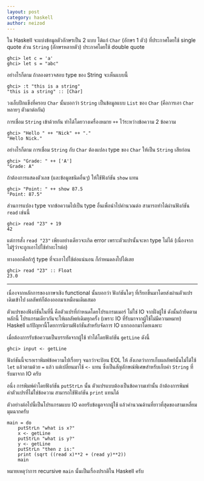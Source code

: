 ```yaml
---
layout: post
category: haskell
author: neizod
---
```


ใน Haskell จะแบ่งข้อมูลตัวอักษรเป็น 2 แบบ ได้แก่ `Char` (อักษร 1 ตัว) ที่ประกาศโดยใช้ single quote ส่วน `String` (อักษรหลายตัว) ประกาศโดยใช้ double quote

    ghci> let c = 'a'
    ghci> let s = "abc"

อย่างไรก็ตาม ถ้าลองตรวจสอบ type ของ String จะเห็นแบบนี้

    ghci> :t "this is a string"
    "this is a string" :: [Char]

วงเล็บปีกแข็งที่ครอบ `Char` นั้นบอกว่า `String` เป็นข้อมูลแบบ `List` ของ `Char` (คือการเอา `Char` หลายๆ ตัวมาต่อกัน)

การเชื่อม `String` เข้าด้วยกัน ทำได้โดยวางเครื่องหมาย `++` ไว้ระหว่างข้อความ 2 ข้อความ

    ghci> "Hello " ++ "Nick" ++ "."
    "Hello Nick."

อย่างไรก็ตาม การเชื่อม `String` กับ `Char` ต้องแปลง type ของ `Char` ให้เป็น `String` เสียก่อน

    ghci> "Grade: " ++ ['A']
    "Grade: A"

ถ้าต้องการแสดงตัวเลข (และข้อมูลชนิดอื่นๆ) ให้ใช้ฟังก์ชัน `show` แทน

    ghci> "Point: " ++ show 87.5
    "Point: 87.5"

ส่วนการแปลง type จากข้อความไปเป็น type อื่นเพื่อนำไปคำนวณต่อ สามารถทำได้ผ่านฟังก์ชัน `read` เช่นนี้

    ghci> read "23" + 19
    42

แต่การสั่ง `read "23"` เพียงอย่างเดียวจะเกิด error เพราะตัวแปรนั้นจะหา type ไม่ได้ (เนื่องจากไม่รู้ว่าจะถูกเอาไปใช้ทำอะไรต่อ)

ทางออกคือถ้ารู้ type ที่จะเอาไปใช้ต่อแน่นอน ก็กำหนดลงไปได้เลย 

    ghci> read "23" :: Float
    23.0

---

เนื่องจากหลักการของภาษาเชิง functional นั้นบอกว่า ฟังก์ชันใดๆ ที่เรียกขึ้นมาโดยส่งผ่านตัวแปรเดิมเข้าไป ผลลัพท์ก็ต้องออกมาเหมือนเดิมเสมอ

ตัวแปรของฟังก์ชันในที่นี้ คือตัวแปรที่กำหนดโดยโปรแกรมเมอร์ ไม่ใช่ IO จากฝั่งผู้ใช้ ดังนั้นถ้ายึดตามหลักนี้ โปรแกรมเดียวกันจะให้ผลลัพท์เดิมทุกครั้ง (เพราะ IO ที่รับมาจากผู้ใช้ไม่มีความหมาย) Haskell แก้ปัญหานี้โดยการนิยามฟังก์ชันสำหรับจัดการ IO แยกออกมาโดยเฉพาะ

เมื่อต้องการรับข้อความเป็นบรรทัดจากผู้ใช้ ทำได้โดยฟังก์ชัน `getLine` ดังนี้

    ghci> input <- getLine

ฟังก์ชันนี้จะรอเราพิมพ์ข้อความไปเรื่อยๆ จนกว่าจะป้อน EOL ให้ สังเกตว่าการเก็บผลลัพท์นั้นไม่ได้ใช้ `let` แล้วตามด้วย `=` แล้ว แต่เปลี่ยนมาใช้ `<-` แทน ซึ่งเป็นสัญลักษณ์พิเศษสำหรับเก็บค่า `String` ที่รับมาจาก IO ครับ

อนึ่ง การพิมพ์ค่าโดยฟังก์ชัน `putStrLn` นั้น ตัวแปรแบบต้องเป็นข้อความเท่านั้น ถ้าต้องการพิมพ์ค่าตัวแปรที่ไม่ใช่ข้อความ สามารถใช้ฟังก์ชัน `print` แทนได้

ตัวอย่างต่อไปนี้เป็นโปรแกรมแบบ IO คอยรับข้อมูลจากผู้ใช้ แล้วคำนวณด้านที่ยาวที่สุดของสามเหลี่ยมมุมฉากครับ

    main = do
        putStrLn "what is x?"
        x <- getLine
        putStrLn "what is y?"
        y <- getLine
        putStrLn "then z is:"
        print (sqrt ((read x)**2 + (read y)**2))
        main

หมายเหตุว่าการ recursive `main` นั้นเป็นเรื่องปรกติใน Haskell ครับ
